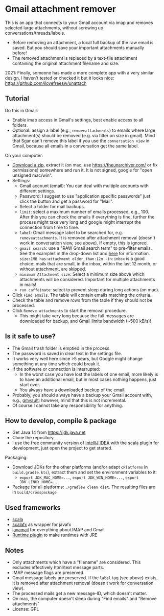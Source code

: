 # Gmail attachment remover

This is an app that connects to your Gmail account via imap and removes selected large attachments, without screwing up conversations/threads/labels.

* Before removing an attachment, a local full backup of the raw email is saved. But you should save your important attachments manually before!
* The removed attachment is replaced by a text-file attachment containing the original attachment filename and size.

2021: Finally, someone has made a more complete app with a very similar design, I haven't tested or checked it but it looks nice: https://github.com/ilovefreesw/unattach

## Tutorial

Do this in Gmail:

* Enable imap access in Gmail's settings, best enable access to all folders.
* Optional: assign a label (e.g., `removeattachments`) to emails where large attachment(s) should be removed (e.g. via filter on size in gmail). Mind that Sgar can't remove this label if you use the `conversation view` in Gmail, because all emails in a conversation get the same label.

On your computer:

* [Download a zip](https://github.com/wolfgangasdf/gmail-attachment-remover/releases), extract it (on mac, use https://theunarchiver.com/ or fix permissions) somewhere and run it. It is not signed, google for "open unsigned mac/win".
* Settings:
    * Gmail account (email): You can deal with multiple accounts with different settings.
    * Password: I suggest to use "application specific passwords" just click the button and get a password for "Mail".
    * Select a folder for mail backups.
    * `limit`: select a maximum number of emails processed, e.g., 100. After this you can check the emails if everything is fine, further the process might take very long and google might interrupt the connection from time to time.
    * `label`: Gmail message label to be searched for, e.g. `removeattachments`. It is removed after attachment removal (doesn't work in conversation view, see above). If empty, this is ignored.
    * `gmail search`: use a "RAW Gmail search term" to pre-filter emails. See the examples in the drop-down list and [here](https://support.google.com/mail/answer/7190?hl=en) for information.
        `size:1MB has:attachment older_than:12m -in:inbox` is a good choice: mails that are small, in the inbox, within the last 12 month, or without attachment, are skipped.
    * `minimum Attachment size`: Select a minimum size above which attachments will be considered. Important for multiple attachments in mails!
    * `run caffeinate`: select to prevent sleep during long actions (on mac).
* Click `Find emails`. The table will contain emails matching the criteria.
* Check the table and remove rows from the table if they should not be processed.
* Click `Remove attachments` to start the removal procedure.
    * This might take very long because the full messages are downloaded for backup, and Gmail limits bandwidth (~500 kB/s)!


## Is it safe to use?

* The Gmail trash folder is emptied in the process.
* The password is saved in clear text in the settings file.
* It works very well here since >5 years, but Google might change something at any time which could break it.
* If the software or connection is interrupted:
    * In the worst case you have lost the labels of one email, more likely is to have an additional email, but in most cases nothing happens, just start over.
    * You always have a downloaded backup of the email.
* Probably, you should always have a backup your Gmail account with, e.g., [gmvault](http://gmvault.org); however, mind that this is not incremental.
* Of course I cannot take any responsibility for anything.


## How to develop, compile & package

* Get Java 14 from https://jdk.java.net
* Clone the repository
* I use the free community version of [IntelliJ IDEA](https://www.jetbrains.com/idea/download/) with the scala
plugin for development, just open the project to get started.

Packaging:

* Download JDKs for the other platforms (and/or adapt `cPlatforms` in `build.gradle.kts`), extract them and set the environment variables to it:
  * `export JDK_MAC_HOME=...`, `export JDK_WIN_HOME=...`, `export JDK_LINUX_HOME=...`
* Package for all platforms: `./gradlew clean dist`. The resulting files are in `build/crosspackage`


## Used frameworks

* [scala](http://scala-lang.org)
* [scalafx](http://www.scalafx.org) as wrapper for javafx
* [javamail](http://www.oracle.com/technetwork/java/javamail/index.html) for everything about IMAP and Gmail
* [Runtime plugin](https://github.com/beryx/badass-runtime-plugin) to make runtimes with JRE

## Notes

* Only attachments which have a "filename" are considered. This excludes effectively html/text message parts.
* IMAP message flags are preserved.
* Gmail message labels are preserved. If the `label` tag (see above) exists, it is removed after attachment removal (doesn't work for conversation view).
* The processed mails get a new message-ID, which doesn't matter.
* On mac, the computer doesn't sleep during "Find emails" and "Remove attachments"
* License: GPL
